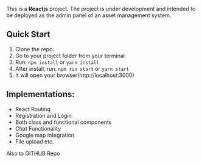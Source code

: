 This is a **Reactjs** project. The
project is under development and intended to be
deployed as the admin panel of an asset management system. 

## Quick Start

1.  Clone the repo.
2.  Go to your project folder from your terminal
3.  Run: `npm install` or `yarn install`
4.  After install, run: `npm run start` or `yarn start`
5.  It will open your browser(http://localhost:3000)


## Implementations:
- React Routing
- Registration and Login
- Both class and functional components
- Chat Functionality
- Google map integration
- File upload  etc.

Also to GITHUB Repo


